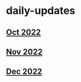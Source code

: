 # daily-updates
## [Oct 2022](https://github.com/vadafoss/daily-updates/issues/1)
## [Nov 2022](https://github.com/vadafoss/daily-updates/issues/2)
## [Dec 2022](https://github.com/vadafoss/daily-updates/issues/4)
